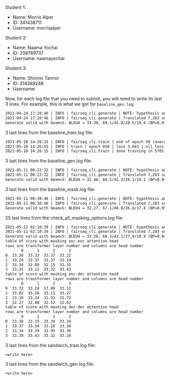 Student 1:
* Name: Morris Alper
* ID: 341438711
* Username: morrisalper

Student 2:
* Name: Naama Yochai
* ID: 208769737
* Username: naamayochai

Student 3:
* Name: Shlomo Tannor
* ID: 314389248
* Username: 

Now, for each log file that you need to submit, you will need to write its last 3 lines. For example, this is what we got for `baseline_gen.log`:
```txt
2021-04-24 17:20:46 | INFO | fairseq_cli.generate | NOTE: hypothesis and token scores are output in base 2
2021-04-24 17:20:46 | INFO | fairseq_cli.generate | Translated 7,283 sentences (165,025 tokens) in 18.5s (394.00 sentences/s, 8927.61 tokens/s)
Generate valid with beam=5: BLEU4 = 33.39, 69.1/42.8/28.5/19.4 (BP=0.934, ratio=0.937, syslen=138824, reflen=148229)
```

3 last lines from the baseline_train.log file: 
```txt
2021-05-10 14:26:15 | INFO | fairseq_cli.train | end of epoch 50 (average epoch stats below)
2021-05-10 14:26:15 | INFO | train | epoch 050 | loss 3.943 | nll_loss 2.514 | ppl 5.71 | wps 35189.2 | ups 3.38 | wpb 10419.8 | bsz 422.8 | num_updates 18950 | lr 0.000229718 | gnorm 0.625 | train_wall 65 | gb_free 8.9 | wall 5706
2021-05-10 14:26:15 | INFO | fairseq_cli.train | done training in 5705.4 seconds
```

3 last lines from the baseline_gen.log file: 
```txt
2021-05-11 00:22:32 | INFO | fairseq_cli.generate | NOTE: hypothesis and token scores are output in base 2
2021-05-11 00:22:32 | INFO | fairseq_cli.generate | Translated 7,283 sentences (167,441 tokens) in 40.9s (177.85 sentences/s, 4088.99 tokens/s)
Generate valid with beam=5: BLEU4 = 33.46, 68.5/42.3/28.1/19.1 (BP=0.948, ratio=0.949, syslen=140718, reflen=148229)
```

3 last lines from the baseline_mask.log file: 
```txt
2021-05-11 00:30:46 | INFO | fairseq_cli.generate | NOTE: hypothesis and token scores are output in base 2
2021-05-11 00:30:46 | INFO | fairseq_cli.generate | Translated 7,283 sentences (168,548 tokens) in 59.9s (121.52 sentences/s, 2812.37 tokens/s)
Generate valid with beam=5: BLEU4 = 32.27, 67.1/40.8/26.6/17.8 (BP=0.956, ratio=0.957, syslen=141858, reflen=148229)
```

25 last lines from the check_all_masking_options.log file: 
```txt
2021-05-11 02:10:39 | INFO | fairseq_cli.generate | NOTE: hypothesis and token scores are output in base 2
2021-05-11 02:10:39 | INFO | fairseq_cli.generate | Translated 7,283 sentences (167,413 tokens) in 58.5s (124.53 sentences/s, 2862.48 tokens/s)
Generate valid with beam=5: BLEU4 = 33.28, 68.3/42.1/27.9/18.9 (BP=0.949, ratio=0.950, syslen=140802, reflen=148229)
table of score with masking enc-enc attention head
rows are transformer layer number and columns are head number
       0      1      2      3
0  33.36  33.33  33.27  33.22
1  33.24  33.37  33.37  33.19
2  33.34  32.89  32.15  33.35
3  33.31  33.12  29.32  33.43
table of score with masking enc-dec attention head
rows are transformer layer number and columns are head number
       0      1      2      3
0  33.32  33.24  17.89  33.12
1  33.02  33.26  33.11  33.27
2  33.18  33.24  32.93  32.72
3  32.27  32.88  32.52  32.62
table of score with masking dec-dec attention head
rows are transformer layer number and columns are head number
       0      1      2      3
0  33.38  33.35  33.34  33.34
1  33.37  33.34  33.28  33.36
2  33.34  33.39  32.95  33.36
3  33.38  33.43  33.32  33.28
```

3 last lines from the sandwich_train.log file: 
```txt
<write here>
```

3 last lines from the sandwich_gen.log file: 
```txt
<write here>
```
